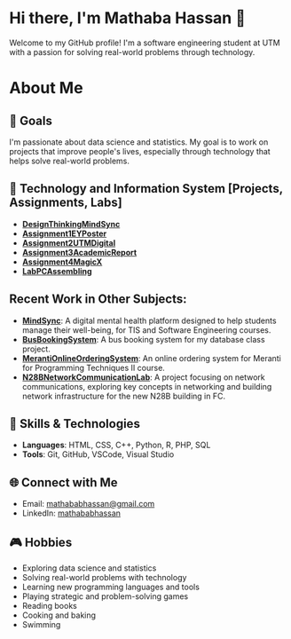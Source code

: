 # Hi there, I'm Mathaba Hassan 👋

Welcome to my GitHub profile! I'm a software engineering student at UTM with a passion for solving real-world problems through technology.
# About Me
## 🎯 Goals
I'm passionate about data science and statistics. My goal is to work on projects that improve people's lives, especially through technology that helps solve real-world problems.

## 🌱 Technology and Information System [Projects, Assignments, Labs]
- **[DesignThinkingMindSync](https://github.com/mathababhassan/SECP1513-Design-Thinking-MindSync)**
- **[Assignment1EYPoster](https://github.com/mathababhassan/EY-Poster-Group-04)**
- **[Assignment2UTMDigital](https://github.com/mathababhassan/SECP1513-Industry-Visit-01-UTM-Digital)**
- **[Assignment3AcademicReport](https://github.com/mathababhassan/SECP1513-Industry-Talk)**
- **[Assignment4MagicX](https://github.com/mathababhassan/SECP1513-Industry-Visit-02-MagicX)**
- **[LabPCAssembling](https://github.com/mathababhassan/SECP1513-PC-Assembling-Lab)**
  
## Recent Work in Other Subjects:
- **[MindSync](https://github.com/mathababhassan/MindSync)**: A digital mental health platform designed to help students manage their well-being, for TIS and Software Engineering courses.
- **[BusBookingSystem](https://github.com/mathababhassan/BusBookingSystem)**: A bus booking system for my database class project.
- **[MerantiOnlineOrderingSystem](https://github.com/mathababhassan/MerantiOnlineOrderingSystem)**: An online ordering system for Meranti for Programming Techniques II course.
- **[N28BNetworkCommunicationLab](https://github.com/mathababhassan/N28BNetworkCommunicationLab)**: A project focusing on network communications, exploring key concepts in networking and building network infrastructure for the new N28B building in FC.
  
## 🚀 Skills & Technologies
- **Languages**: HTML, CSS, C++, Python, R, PHP, SQL
- **Tools**: Git, GitHub, VSCode, Visual Studio

## 🌐 Connect with Me
- Email: [mathababhassan@gmail.com](mailto:mathababhassan@gmail.com)
- LinkedIn: [mathababhassan](https://www.linkedin.com/in/mathaba-hassan-541a07221/)
  
## 🎮 Hobbies
- Exploring data science and statistics
- Solving real-world problems with technology
- Learning new programming languages and tools
- Playing strategic and problem-solving games
- Reading books
- Cooking and baking
- Swimming
